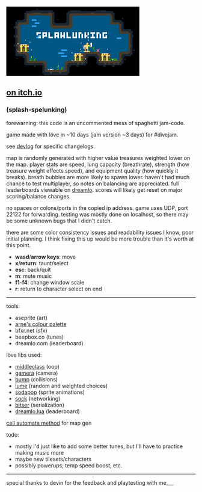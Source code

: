 
![](https://github.com/dannytaylor/splahlunking/raw/master/itch/banner.gif)
## [on itch.io](https://xhg.itch.io/splahlunking)
### (splash-spelunking)

forewarning: this code is an uncommented mess of spaghetti jam-code.

game made with löve in ~10 days (jam version ~3 days) for #divejam.

see [devlog](https://xhg.itch.io/splahlunking/devlog) for specific changelogs.

map is randomly generated with higher value treasures weighted lower on the map. player stats are speed, lung capacity (breathrate), strength (how treasure weight effects speed), and equipment quality (how quickly it breaks). breath bubbles are more likely to spawn lower. haven't had much chance to test multiplayer, so notes on balancing are appreciated. full leaderboards viewable on [dreamlo](http://dreamlo.com/lb/593513e8758d1503445e8fbf/pipe). scores will likely get reset on major scoring/balance changes.

no spaces or colons/ports in the copied ip address. game uses UDP, port 22122 for forwarding. testing was mostly done on localhost, so there may be some unknown bugs that I didn't catch.

there are some color consistency issues and readability issues I know, poor initial planning. I think fixing this up would be more trouble than it's worth at this point.


- **wasd**/**arrow keys**: move
- **x**/**return**: taunt/select
- **esc**: back/quit
- **m**: mute music
- **f1-f4**: change window scale
- **r**: return to character select on end

___

tools:
- aseprite (art)
- [arne's colour palette](https://androidarts.com/palette/16pal.htm)
- bfxr.net (sfx)
- beepbox.co (tunes)
- dreamlo.com (leaderboard)

löve libs used:
- [middleclass](https://github.com/kikito/middleclass) (oop)
- [gamera](https://github.com/kikito/gamera) (camera)
- [bump](https://github.com/kikito/bump.lua) (collisions)
- [lume](https://github.com/rxi/lume/) (random and weighted choices)
- [sodapop](https://github.com/tesselode/sodapop) (sprite animations)
- [sock](https://github.com/camchenry/sock.lua) (networking)
- [bitser](https://github.com/gvx/bitser) (serialization)
- [dreamlo.lua](https://github.com/LucyLucyy97/Dreamlo-Lua) (leaderboard)

[cell automata method](http://www.roguebasin.com/index.php?title=Cellular_Automata_Method_for_Generating_Random_Cave-Like_Levels) for map gen

todo:
- mostly I'd just like to add some better tunes, but I'll have to practice making music more
- maybe new tilesets/characters
- possibly powerups; temp speed boost, etc.

___

special thanks to devin for the feedback and playtesting with me___



